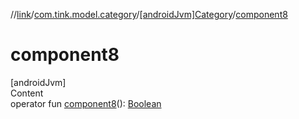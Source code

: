 //[link](../../index.md)/[com.tink.model.category](../index.md)/[[androidJvm]Category](index.md)/[component8](component8.md)



# component8  
[androidJvm]  
Content  
operator fun [component8](component8.md)(): [Boolean](https://kotlinlang.org/api/latest/jvm/stdlib/kotlin/-boolean/index.html)  



